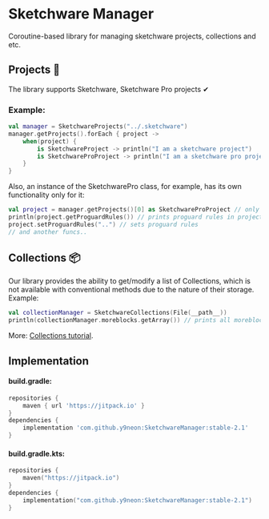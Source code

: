 # Sketchware Manager

Coroutine-based library for managing sketchware projects, collections and etc.

## Projects 📂

The library supports Sketchware, Sketchware Pro projects ✔

### Example:

```kotlin
val manager = SketchwareProjects("../.sketchware")
manager.getProjects().forEach { project ->
    when(project) {
        is SketchwareProject -> println("I am a sketchware project")
        is SketchwareProProject -> println("I am a sketchware pro project")
    }
}
```

Also, an instance of the SketchwarePro class, for example, has its own functionality only for it:

```kotlin
val project = manager.getProjects()[0] as SketchwareProProject // only as example :)
println(project.getProguardRules()) // prints proguard rules in project
project.setProguardRules("..") // sets proguard rules
// and another funcs..
```

## Collections 📦
Our library provides the ability to get/modify a list of Collections, which is not available with conventional methods due to 
the nature of their storage.
Example:
```kotlin
val collectionManager = SketchwareCollections(File(__path__))
println(collectionManager.moreblocks.getArray()) // prints all moreblocks
```
More: [Collections tutorial](https://github.com/y9neon/SketchwareManager/tree/master/tutorials/Collections).

## Implementation
#### build.gradle:

```groovy
repositories {
    maven { url 'https://jitpack.io' }
}
dependencies {
    implementation 'com.github.y9neon:SketchwareManager:stable-2.1'
}
```

#### build.gradle.kts:

```kotlin
repositories {
    maven("https://jitpack.io")
}
dependencies {
    implementation("com.github.y9neon:SketchwareManager:stable-2.1")
}
```
